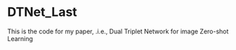 # DTNet_Last
This is the code for my paper, .i.e., Dual Triplet Network for image Zero-shot Learning
